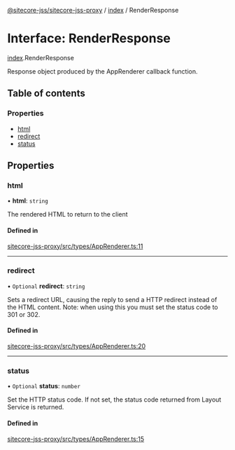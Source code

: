 [@sitecore-jss/sitecore-jss-proxy](../README.md) / [index](../modules/index.md) / RenderResponse

# Interface: RenderResponse

[index](../modules/index.md).RenderResponse

Response object produced by the AppRenderer callback function.

## Table of contents

### Properties

- [html](index.RenderResponse.md#html)
- [redirect](index.RenderResponse.md#redirect)
- [status](index.RenderResponse.md#status)

## Properties

### html

• **html**: `string`

The rendered HTML to return to the client

#### Defined in

[sitecore-jss-proxy/src/types/AppRenderer.ts:11](https://github.com/Sitecore/jss/blob/3ea859f70/packages/sitecore-jss-proxy/src/types/AppRenderer.ts#L11)

___

### redirect

• `Optional` **redirect**: `string`

Sets a redirect URL, causing the reply to send a HTTP redirect instead of the HTML content.
Note: when using this you must set the status code to 301 or 302.

#### Defined in

[sitecore-jss-proxy/src/types/AppRenderer.ts:20](https://github.com/Sitecore/jss/blob/3ea859f70/packages/sitecore-jss-proxy/src/types/AppRenderer.ts#L20)

___

### status

• `Optional` **status**: `number`

Set the HTTP status code. If not set, the status code returned from Layout Service is returned.

#### Defined in

[sitecore-jss-proxy/src/types/AppRenderer.ts:15](https://github.com/Sitecore/jss/blob/3ea859f70/packages/sitecore-jss-proxy/src/types/AppRenderer.ts#L15)
